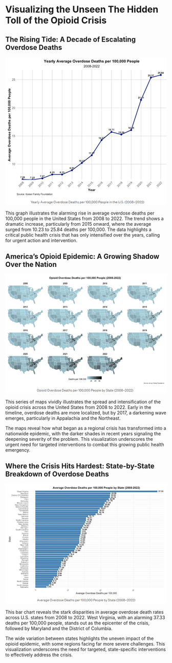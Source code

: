 # Visualizing the Unseen The Hidden Toll of the Opioid Crisis

## The Rising Tide: A Decade of Escalating Overdose Deaths

![](./fig1.png)

This graph illustrates the alarming rise in average overdose deaths per 100,000 people in the United States from 2008 to 2022. The trend shows a dramatic increase, particularly from 2015 onward, where the average surged from 10.23 to 25.84 deaths per 100,000. The data highlights a critical public health crisis that has only intensified over the years, calling for urgent action and intervention.

## America’s Opioid Epidemic: A Growing Shadow Over the Nation

![](./fig2.png)

This series of maps vividly illustrates the spread and intensification of the opioid crisis across the United States from 2008 to 2022. Early in the timeline, overdose deaths are more localized, but by 2017, a darkening wave emerges, particularly in Appalachia and the Northeast.

The maps reveal how what began as a regional crisis has transformed into a nationwide epidemic, with the darker shades in recent years signaling the deepening severity of the problem. This visualization underscores the urgent need for targeted interventions to combat this growing public health emergency.

## Where the Crisis Hits Hardest: State-by-State Breakdown of Overdose Deaths

![](./fig3.png)

This bar chart reveals the stark disparities in average overdose death rates across U.S. states from 2008 to 2022. West Virginia, with an alarming 37.33 deaths per 100,000 people, stands out as the epicenter of the crisis, followed by Maryland and the District of Columbia.

The wide variation between states highlights the uneven impact of the opioid epidemic, with some regions facing far more severe challenges. This visualization underscores the need for targeted, state-specific interventions to effectively address the crisis.